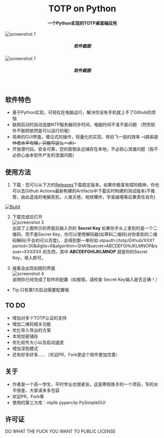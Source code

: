 <h1 align="center">
  <br>
  TOTP on Python
  <br>
</h1>

<h4 align="center">一个Python实现的TOTP桌面端应用</h4>

![screenshot 1](https://mirror.ghproxy.com/?q=https://raw.githubusercontent.com/CSY2022/py-totp/main/img/5.png)
<h5 align="center">
  软件截图
</h5>

![screenshot 1](https://mirror.ghproxy.com/?q=https://raw.githubusercontent.com/CSY2022/py-totp/main/img/4.png)
<h5 align="center">
  软件截图
</h5>
<br>

## 软件特色

* 基于Python实现，可轻松在电脑运行，解决你没有手机就上不了Github的烦恼    
* 联网启动时自动连接NTP服务器同步时间，电脑时间不准不是问题 （然而软件不联网依然是可以运行的哦）
* 简单的GUI界面，傻瓜式的操作，轻量化的实现，体验飞一般的效率 ~~（其实是作者水平有限，只能写这么一点）~~     
* 开放源代码，安全可靠，您的密钥永远储存在本地，不必担心泄漏问题（指不必担心由本软件产生的泄漏问题）     

## 使用方法

1. 下载 - 您可以从下方的[Releases](https://github.com/CSY2022/py-totp/releases/)下载稳定版本。如果你极富有探险精神，你也可以去Github Actions最新构建的Artifacts中下载实时构建的测试版本(不推荐，由此造成的电脑死机，人类灭绝，地球爆炸，宇宙崩塌等后果责任自负)    

[![Build](https://shields.io/github/actions/workflow/status/CSY2022/py-totp/main.yml?branch=main&logo=github&label=Build)](https://github.com/CSY2022/py-totp/actions)

2. 下载完成后打开     
![screenshot 3](https://mirror.ghproxy.com/?q=https://raw.githubusercontent.com/CSY2022/py-totp/main/img/2.png)      
出现了上图所示的界面后输入你的 **Secret Key**
如果你手头上拿到的是一个二维码，而不是Secret Key，你可以使用解码器(如草料二维码)对你拿到的二维码解码(不会的可以百度)，
会得到那一串形如 otpauth://totp/Github/XXX?period=30&digits=6&algorithm=SHA1&secret=ABCDEFGHIJKLMNOP&issuer=XXXXXX   的东西，其中 **ABCDEFGHIJKLMNOP** 就是你的Secret Key，填入即可。     

3. 接着会出现如图的界面    
![screenshot 4](https://mirror.ghproxy.com/?q=https://raw.githubusercontent.com/CSY2022/py-totp/main/img/1.png)     
说明你已经完成了软件的配置（如报错，请检查 Secret Key输入是否正确！）

- Tip:只有第1次启动需要配置哦

## TO DO

- 增加对多个TOTP认证的支持
- 增加二维码相关功能
- 优化导入导出的方案
- 本地加密储存
- 优化软件大小以及启动速度
- 增加深色模式
- 还有好多好多......（欢迎PR，Fork使这个软件更加完善）


## 关于

- 作者是一个高一学生，平时学业也很紧张，这是寒假练手的一个项目，写的水平很差，大家请多多包容
- 欢迎PR，Fork等
- 使用的第三方库：ntplib pyperclip PySimpleGUI    


## 许可证

DO WHAT THE FUCK YOU WANT TO PUBLIC LICENSE

